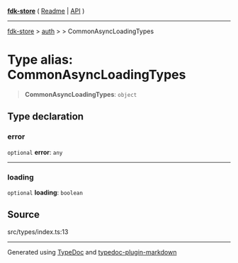 [**fdk-store**](../../../README.md) ( [Readme](../../../README.md) \| [API](../../../API.md) )

---

[fdk-store](../../../API.md) > [auth](../../README.md) > [<internal>](../README.md) > CommonAsyncLoadingTypes

# Type alias: CommonAsyncLoadingTypes

> **CommonAsyncLoadingTypes**: `object`

## Type declaration

### error

`optional` **error**: `any`

---

### loading

`optional` **loading**: `boolean`

## Source

src/types/index.ts:13

---

Generated using [TypeDoc](https://typedoc.org/) and [typedoc-plugin-markdown](https://www.npmjs.com/package/typedoc-plugin-markdown)
